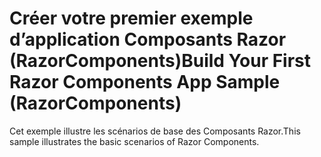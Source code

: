 # <a name="build-your-first-razor-components-app-sample-razorcomponents"></a><span data-ttu-id="a8c6d-101">Créer votre premier exemple d’application Composants Razor (RazorComponents)</span><span class="sxs-lookup"><span data-stu-id="a8c6d-101">Build Your First Razor Components App Sample (RazorComponents)</span></span>

<span data-ttu-id="a8c6d-102">Cet exemple illustre les scénarios de base des Composants Razor.</span><span class="sxs-lookup"><span data-stu-id="a8c6d-102">This sample illustrates the basic scenarios of Razor Components.</span></span>
